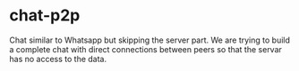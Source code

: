 # chat-p2p
Chat similar to Whatsapp but skipping the server part. We are trying to build a complete chat with direct connections between peers so that the servar has no access to the data.
